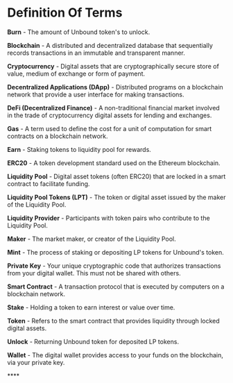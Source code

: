 # Definition Of Terms

**Burn** - The amount of Unbound token's to unlock.

**Blockchain** - A distributed and decentralized database that sequentially records transactions in an immutable and transparent manner.

**Cryptocurrency** - Digital assets that are cryptographically secure store of value, medium of exchange or form of payment.

**Decentralized Applications \(DApp\)** - Distributed programs on a blockchain network that provide a user interface for making transactions.

**DeFi \(Decentralized Finance\)** - A non-traditional financial market involved in the trade of cryptocurrency digital assets for lending and exchanges.

**Gas** - A term used to define the cost for a unit of computation for smart contracts on a blockchain network.

**Earn** - Staking tokens to liquidity pool for rewards.

**ERC20** - A token development standard used on the Ethereum blockchain.

**Liquidity Pool** - Digital asset tokens \(often ERC20\) that are locked in a smart contract to facilitate funding.

**Liquidity Pool Tokens \(LPT\)** - The token or digital asset issued by the maker of the Liquidity Pool.

**Liquidity Provider** - Participants with token pairs who contribute to the Liquidity Pool.

**Maker** - The market maker, or creator of the Liquidity Pool.

**Mint** - The process of staking or depositing LP tokens for Unbound's token.

**Private Key** - Your unique cryptographic code that authorizes transactions from your digital wallet. This must not be shared with others.

**Smart Contract** - A transaction protocol that is executed by computers on a blockchain network. 

**Stake** - Holding a token to earn interest or value over time.

**Token** - Refers to the smart contract that provides liquidity through locked digital assets.

**Unlock** - Returning Unbound token for deposited LP tokens.

**Wallet** - The digital wallet provides access to your funds on the blockchain, via your private key.

\*\*\*\*



